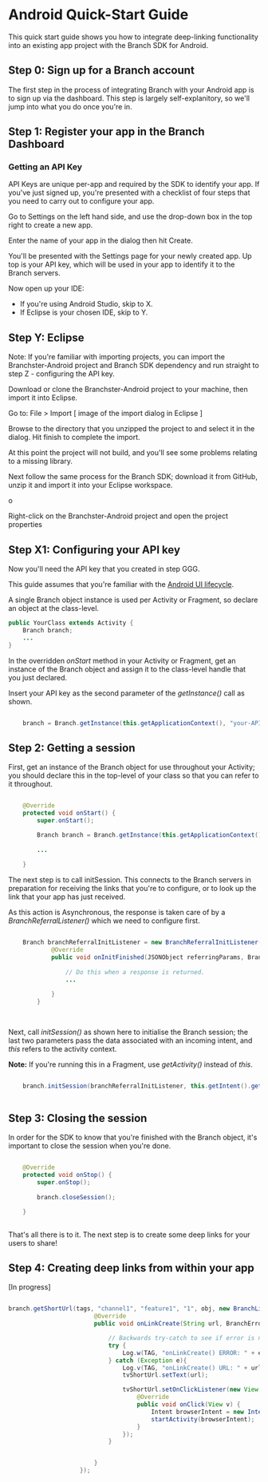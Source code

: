 Android Quick-Start Guide
=========================
This quick start guide shows you how to integrate deep-linking functionality into an existing app project with the Branch SDK for Android.

## Step 0: Sign up for a Branch account
The first step in the process of integrating Branch with your Android app is to sign up via the dashboard. This step is largely self-explanitory, so we'll jump into what you do once you're in.

<!--
[ optionally a screenshot of the sign up process ]
-->

<!--
![Create your account][create_your_account]
[create_your_account]: images/create_your_account_now.png =600px"Create your account."
-->

## Step 1: Register your app in the Branch Dashboard

### Getting an API Key	
API Keys are unique per-app and required by the SDK to identify your app. If you've just signed up, you're presented with a checklist of four steps that you need to carry out to configure your app.

Go to Settings on the left hand side, and use the drop-down box in the top right to create a new app.

<!-- 
<div style="text-align:center">
<img src="images/create_new_app_button.png" width="140" >
</div> -->

Enter the name of your app in the dialog then hit Create.

<!--
<div style="text-align:center">
<img src="images/dashboard_create_a_new_app.png" width="480" >
</div> -->


You'll be presented with the Settings page for your newly created app. Up top is your API key, which will be used in your app to identify it to the Branch servers.

<!-- 
<div style="text-align:center">
<img src="images/dashboard_api_key.png" width="480" >
</div>
-->

Now open up your IDE:

- If you're using Android Studio, skip to X.
- If Eclipse is your chosen IDE, skip to Y.

<!--

## Step X: Android Studio
The easiest way to get started with Android Studio is to clone the Branchster-Android project directly from GitHub.

<div style="text-align:center;font-weight:bold;font-style:italic;">
Coming Soon
</div>

-->

## Step Y: Eclipse

Note: If you're familiar with importing projects, you can import the Branchster-Android project and Branch SDK dependency and run straight to step Z - configuring the API key.

Download or clone the Branchster-Android project to your machine, then import it into Eclipse. 

Go to:
File > Import 
[ image of the import dialog in Eclipse ]


Browse to the directory that you unzipped the project to and select it in the dialog. Hit finish to complete the import.

At this point the project will not build, and you'll see some problems relating to a missing library.

Next follow the same process for the Branch SDK; download it from GitHub, unzip it and import it into your Eclipse workspace.

o

Right-click on the Branchster-Android project and open the project properties <!-- Todo: (Mac - &#8984;I, Windows )-->

<!-- 
<div style="text-align:center">
<img src="images/eclipse_import_existing_code_fadeout.png" width="480" >
</div>
-->

<!--
<div style="text-align:center">
<img src="images/eclipse_import_app_project_fadeout.png" width="800" >
</div>
-->

<!--
<div style="text-align:center">
<img src="images/eclipse_import_sdk_project_fadeout.png" width="800" >
</div>
-->

<!--
<div style="text-align:center">
<img src="images/eclipse_library_added.png" width="480" >
</div>
-->

<!--
<div style="text-align:center">
<img src="images/eclipse_select_sdk_fadeout.png" width="480" >
</div>
-->

<!--
<div style="text-align:center">
<img src="images/eclipse_select_sdk.png" width="480" >
</div>
-->

<!--
![Create your account][require_steps_checklist]
[require_steps_checklist]: images/required_steps_checklist.png =600px"Create your account."
-->

<!--

![Step 1: Complete basic SDK setup][step_1]
[step_1]: images/step_1.png =600px "1. Complete basic SDK setup"


![Step 2: Complete basic SDK setup][step_2]
[step_2]: images/step_2.png =600px "2. Create your first link"


![Step 3: Complete basic SDK setup][step_3]
[step_3]: images/step_3.png =600px "3. Integrate SDK into your app" 

-->

## Step X1: Configuring your API key
Now you'll need the API key that you created in step GGG. 

This guide assumes that you're familiar with the [Android UI lifecycle](http://developer.android.com/training/basics/activity-lifecycle/starting.html).

A single Branch object instance is used per Activity or Fragment, so declare an object at the class-level.

```Java
public YourClass extends Activity {
	Branch branch;
	...
}
```

In the overridden *onStart* method in your Activity or Fragment, get an instance of the Branch object and assign it to the class-level handle that you just declared.

Insert your API key as the second parameter of the *getInstance()* call as shown.

```Java

	branch = Branch.getInstance(this.getApplicationContext(), "your-API-Key-goes-here");

```

## Step 2: Getting a session

First, get an instance of the Branch object for use throughout your Activity; you should declare this in the top-level of your class so that you can refer to it throughout.



```Java

	@Override
	protected void onStart() {
		super.onStart();

		Branch branch = Branch.getInstance(this.getApplicationContext(), "your-API-Key-goes-here");
		
		...
		
	}

```

The next step is to call initSession. This connects to the Branch servers in preparation for receiving the links that you're to configure, or to look up the link that your app has just received.

As this action is Asynchronous, the response is taken care of by a *BranchReferralListener()* which we need to configure first.

```Java

	Branch branchReferralInitListener = new BranchReferralInitListener() {
			@Override
			public void onInitFinished(JSONObject referringParams, BranchError error) {
			
				// Do this when a response is returned.
				...
				
			}
		}
		
		
```

Next, call *initSession()* as shown here to initialise the Branch session; the last two parameters pass the data associated with an incoming intent, and *this* refers to the activity context.

**Note:** If you're running this in a Fragment, use *getActivity()* instead of *this*.

```Java

	branch.initSession(branchReferralInitListener, this.getIntent().getData(), this);
	
```

## Step 3: Closing the session

In order for the SDK to know that you're finished with the Branch object, it's important to close the session when you're done.
		

```Java

	@Override
	protected void onStop() {
		super.onStop();
		
		branch.closeSession();

	}
	
```

That's all there is to it. The next step is to create some deep links for your users to share!


## Step 4: Creating deep links from within your app

[In progress]

```Java

branch.getShortUrl(tags, "channel1", "feature1", "1", obj, new BranchLinkCreateListener() {
                        @Override
                        public void onLinkCreate(String url, BranchError error) {

                            // Backwards try-catch to see if error is null...does the job, not elegant though.
                            try {
                                Log.w(TAG, "onLinkCreate() ERROR: " + error.getMessage());
                            } catch (Exception e){
                                Log.v(TAG, "onLinkCreate() URL: " + url);
                                tvShortUrl.setText(url);

                                tvShortUrl.setOnClickListener(new View.OnClickListener() {
                                    @Override
                                    public void onClick(View v) {
                                        Intent browserIntent = new Intent(Intent.ACTION_VIEW, Uri.parse(((TextView)v).getText().toString()));
                                        startActivity(browserIntent);
                                    }
                                });
                            }


                        }
                    });
                    
```

